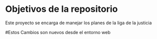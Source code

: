 # Objetivos de la repositorio

Este proyecto se encarga de manejar los planes de la liga de la justicia

#Estos Cambios son nuevos desde el entorno web
